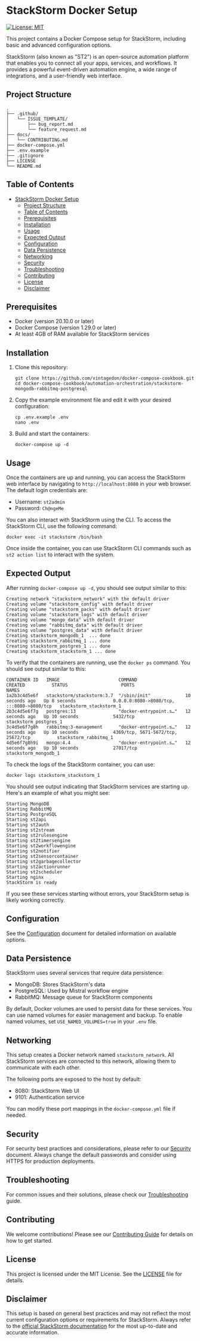 # StackStorm Docker Setup

[![License: MIT](https://img.shields.io/badge/License-MIT-yellow.svg)](https://opensource.org/licenses/MIT)

This project contains a Docker Compose setup for StackStorm, including basic and advanced configuration options.

StackStorm (also known as "ST2") is an open-source automation platform that enables you to connect all your apps, services, and workflows. It provides a powerful event-driven automation engine, a wide range of integrations, and a user-friendly web interface.

## Project Structure

```
.
├── .github/
│   └── ISSUE_TEMPLATE/
│       ├── bug_report.md
│       └── feature_request.md
├── docs/
│   └── CONTRIBUTING.md
├── docker-compose.yml
├── .env.example
├── .gitignore
├── LICENSE
└── README.md
```

## Table of Contents

- [StackStorm Docker Setup](#stackstorm-docker-setup)
  - [Project Structure](#project-structure)
  - [Table of Contents](#table-of-contents)
  - [Prerequisites](#prerequisites)
  - [Installation](#installation)
  - [Usage](#usage)
  - [Expected Output](#expected-output)
  - [Configuration](#configuration)
  - [Data Persistence](#data-persistence)
  - [Networking](#networking)
  - [Security](#security)
  - [Troubleshooting](#troubleshooting)
  - [Contributing](#contributing)
  - [License](#license)
  - [Disclaimer](#disclaimer)

## Prerequisites

- Docker (version 20.10.0 or later)
- Docker Compose (version 1.29.0 or later)
- At least 4GB of RAM available for StackStorm services

## Installation

1. Clone this repository:

   ```
   git clone https://github.com/vintagedon/docker-compose-cookbook.git
   cd docker-compose-cookbook/automation-orchestration/stackstorm-mongodb-rabbitmq-postgresql
   ```

2. Copy the example environment file and edit it with your desired configuration:

   ```
   cp .env.example .env
   nano .env
   ```

3. Build and start the containers:
   ```
   docker-compose up -d
   ```

## Usage

Once the containers are up and running, you can access the StackStorm web interface by navigating to `http://localhost:8080` in your web browser. The default login credentials are:

- Username: `st2admin`
- Password: `Ch@ngeMe`

You can also interact with StackStorm using the CLI. To access the StackStorm CLI, use the following command:

```
docker exec -it stackstorm /bin/bash
```

Once inside the container, you can use StackStorm CLI commands such as `st2 action list` to interact with the system.

## Expected Output

After running `docker-compose up -d`, you should see output similar to this:

```
Creating network "stackstorm_network" with the default driver
Creating volume "stackstorm_config" with default driver
Creating volume "stackstorm_packs" with default driver
Creating volume "stackstorm_logs" with default driver
Creating volume "mongo_data" with default driver
Creating volume "rabbitmq_data" with default driver
Creating volume "postgres_data" with default driver
Creating stackstorm_mongodb_1  ... done
Creating stackstorm_rabbitmq_1 ... done
Creating stackstorm_postgres_1 ... done
Creating stackstorm_stackstorm_1 ... done
```

To verify that the containers are running, use the `docker ps` command. You should see output similar to this:

```
CONTAINER ID   IMAGE                      COMMAND                  CREATED          STATUS                    PORTS                                       NAMES
1a2b3c4d5e6f   stackstorm/stackstorm:3.7  "/sbin/init"             10 seconds ago   Up 8 seconds              0.0.0.0:8080->8080/tcp, :::8080->8080/tcp   stackstorm_stackstorm_1
2b3c4d5e6f7g   postgres:13                "docker-entrypoint.s…"   12 seconds ago   Up 10 seconds             5432/tcp                                    stackstorm_postgres_1
3c4d5e6f7g8h   rabbitmq:3-management      "docker-entrypoint.s…"   12 seconds ago   Up 10 seconds             4369/tcp, 5671-5672/tcp, 25672/tcp          stackstorm_rabbitmq_1
4d5e6f7g8h9i   mongo:4.4                  "docker-entrypoint.s…"   12 seconds ago   Up 10 seconds             27017/tcp                                   stackstorm_mongodb_1
```

To check the logs of the StackStorm container, you can use:

```
docker logs stackstorm_stackstorm_1
```

You should see output indicating that StackStorm services are starting up. Here's an example of what you might see:

```
Starting MongoDB
Starting RabbitMQ
Starting PostgreSQL
Starting st2api
Starting st2auth
Starting st2stream
Starting st2rulesengine
Starting st2timersengine
Starting st2workflowengine
Starting st2notifier
Starting st2sensorcontainer
Starting st2garbagecollector
Starting st2actionrunner
Starting st2scheduler
Starting nginx
StackStorm is ready
```

If you see these services starting without errors, your StackStorm setup is likely working correctly.

## Configuration

See the [Configuration](docs/CONFIGURATION.md) document for detailed information on available options.

## Data Persistence

StackStorm uses several services that require data persistence:

- MongoDB: Stores StackStorm's data
- PostgreSQL: Used by Mistral workflow engine
- RabbitMQ: Message queue for StackStorm components

By default, Docker volumes are used to persist data for these services. You can use named volumes for easier management and backup. To enable named volumes, set `USE_NAMED_VOLUMES=true` in your `.env` file.

## Networking

This setup creates a Docker network named `stackstorm_network`. All StackStorm services are connected to this network, allowing them to communicate with each other.

The following ports are exposed to the host by default:

- 8080: StackStorm Web UI
- 9101: Authentication service

You can modify these port mappings in the `docker-compose.yml` file if needed.

## Security

For security best practices and considerations, please refer to our [Security](docs/SECURITY.md) document. Always change the default passwords and consider using HTTPS for production deployments.

## Troubleshooting

For common issues and their solutions, please check our [Troubleshooting](docs/TROUBLESHOOTING.md) guide.

## Contributing

We welcome contributions! Please see our [Contributing Guide](docs/CONTRIBUTING.md) for details on how to get started.

## License

This project is licensed under the MIT License. See the [LICENSE](LICENSE) file for details.

## Disclaimer

This setup is based on general best practices and may not reflect the most current configuration options or requirements for StackStorm. Always refer to the [official StackStorm documentation](https://docs.stackstorm.com/) for the most up-to-date and accurate information.
